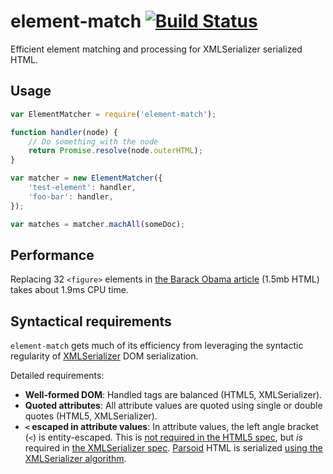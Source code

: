 # element-match [![Build Status](https://travis-ci.org/gwicke/element-match.svg?branch=master)](https://travis-ci.org/gwicke/element-match)

Efficient element matching and processing for XMLSerializer serialized HTML.

## Usage

```javascript
var ElementMatcher = require('element-match');

function handler(node) {
    // Do something with the node
    return Promise.resolve(node.outerHTML);
}

var matcher = new ElementMatcher({
    'test-element': handler,
    'foo-bar': handler,
});

var matches = matcher.machAll(someDoc);
```

## Performance

Replacing 32 `<figure>` elements in [the Barack Obama
article](en.wikipedia.org/api/rest_v1/page/html/Barack_Obama) (1.5mb HTML)
takes about 1.9ms CPU time.

## Syntactical requirements

`element-match` gets much of its efficiency from leveraging the syntactic
regularity of
[XMLSerializer](https://developer.mozilla.org/en-US/docs/XMLSerializer)
DOM serialization.

Detailed requirements:

- **Well-formed DOM**: Handled tags are balanced (HTML5, XMLSerializer).
- **Quoted attributes**: All attribute values are quoted using single or
    double quotes (HTML5, XMLSerializer). 
- **`<` escaped in attribute values**: In attribute values, the left angle
    bracket (`<`) is entity-escaped. This is [not required in the HTML5
    spec](http://www.w3.org/TR/html5/syntax.html#serializing-html-fragments),
    but *is* required in [the XMLSerializer
    spec](http://www.w3.org/TR/DOM-Parsing/#dfn-concept-serialize-attr-value).
    [Parsoid](https://www.mediawiki.org/wiki/Parsoid) HTML is serialized [using
    the XMLSerializer
    algorithm](https://github.com/wikimedia/parsoid/blob/master/lib/XMLSerializer.js).
